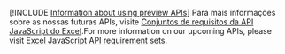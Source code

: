 [!INCLUDE [Information about using preview APIs](../includes/using-preview-apis.md)]
<span data-ttu-id="066f2-101">Para mais informações sobre as nossas futuras APIs, visite [ Conjuntos de requisitos da API JavaScript do Excel](../reference/requirement-sets/excel-preview-apis.md).</span><span class="sxs-lookup"><span data-stu-id="066f2-101">For more information on our upcoming APIs, please visit [Excel JavaScript API requirement sets](../reference/requirement-sets/excel-preview-apis.md).</span></span>